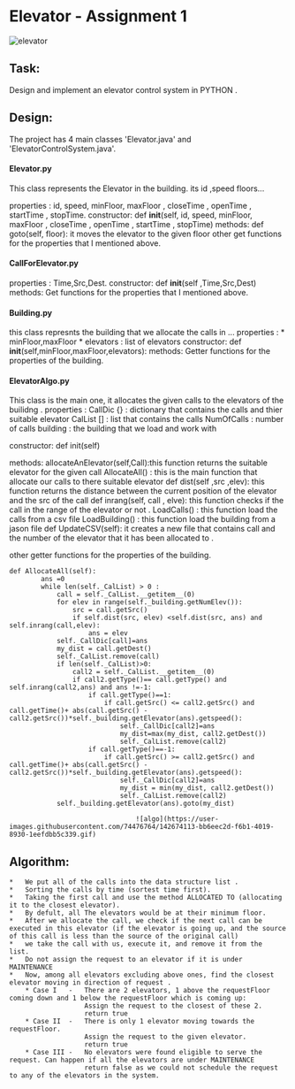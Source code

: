 Elevator - Assignment 1
=======================

![elevator](https://user-images.githubusercontent.com/74476764/142673823-bd2ec62a-c33a-4f27-bbf7-6b972d471f96.gif)

Task:
-----
Design and implement an elevator control system in PYTHON .

Design:
-------
The project has 4 main classes 'Elevator.java' and 'ElevatorControlSystem.java'.

#### Elevator.py
This class represents the Elevator in the building. its id ,speed floors...

properties :
      id, speed, minFloor, maxFloor , closeTime , openTime , startTime , stopTime.
constructor:
    def __init__(self, id, speed, minFloor, maxFloor , closeTime , openTime , startTime , stopTime)
methods:
  def goto(self, floor): it moves the elevator to the given floor
  other get functions for the properties that I mentioned above.


#### CallForElevator.py 
 properties :
     Time,Src,Dest.
  constructor:
     def __init__(self ,Time,Src,Dest)
  methods:
   Get functions for the properties that I mentioned above.

#### Building.py
this class represnts the building that we allocate the calls in ...
 properties :
     * minFloor,maxFloor
     * elevators : list of elevators
  constructor:
     def __init__(self,minFloor,maxFloor,elevators):
  methods:
   Getter functions for the properties of the building.


#### ElevatorAlgo.py
This class  is the main one, it allocates the given calls to the elevators of the builidng .
properties :
      CallDic {} :  dictionary that contains the calls and thier suitable elevator
      CalList [] :  list that contains the calls
      NumOfCalls : number of calls
      building  :  the building that we load and work with
        
  constructor:
     def init(self)
     
  methods:
  allocateAnElevator(self,Call):this function returns the suitable elevator for the given call
  AllocateAll() : this is the main function that allocate our calls to there suitable elevator
  def dist(self ,src ,elev): this function returns the distance between the current position of the elevator and the src of the call
  def inrang(self, call , elve): this function checks if the call in the range of the elevator or not .
  LoadCalls() :  this function load  the calls from a csv file
  LoadBuilding() :  this function load  the building from a jason file
  def UpdateCSV(self): it creates a new file that contains call and the number of the elevator that it has been allocated to .
  
  other getter functions for the properties of the building.

```
def AllocateAll(self):
        ans =0
        while len(self._CalList) > 0 :
            call = self._CalList.__getitem__(0)
            for elev in range(self._building.getNumElev()):
                src = call.getSrc()
                if self.dist(src, elev) <self.dist(src, ans) and self.inrang(call,elev):
                    ans = elev
            self._CallDic[call]=ans
            my_dist = call.getDest()
            self._CalList.remove(call)
            if len(self._CalList)>0:
                call2 = self._CalList.__getitem__(0)
                if call2.getType()== call.getType() and self.inrang(call2,ans) and ans !=-1:
                    if call.getType()==1:
                        if call.getSrc() <= call2.getSrc() and call.getTime()+ abs(call.getSrc() - call2.getSrc())*self._building.getElevator(ans).getspeed():
                            self._CallDic[call2]=ans
                            my_dist=max(my_dist, call2.getDest())
                            self._CalList.remove(call2)
                    if call.getType()==-1:
                        if call.getSrc() >= call2.getSrc() and call.getTime()+ abs(call.getSrc() - call2.getSrc())*self._building.getElevator(ans).getspeed():
                            self._CallDic[call2]=ans
                            my_dist = min(my_dist, call2.getDest())
                            self._CalList.remove(call2)
            self._building.getElevator(ans).goto(my_dist)
```
                                    ![algo](https://user-images.githubusercontent.com/74476764/142674113-bb6eec2d-f6b1-4019-8930-1eefdbb5c339.gif)

Algorithm:
-------------------------------------
```
*   We put all of the calls into the data structure list .
*   Sorting the calls by time (sortest time first).
*   Taking the first call and use the method ALLOCATED TO (allocating it to the closest elevator).
*   By defult, all The elevators would be at their minimum floor.
*   After we allocate the call, we check if the next call can be executed in this elevator (if the elevator is going up, and the source of this call is less than the source of the original call)
*   we take the call with us, execute it, and remove it from the list.  
*   Do not assign the request to an elevator if it is under MAINTENANCE 
*   Now, among all elevators excluding above ones, find the closest elevator moving in direction of request .
    * Case I   -   There are 2 elevators, 1 above the requestFloor coming down and 1 below the requestFloor which is coming up:
                   Assign the request to the closest of these 2.
                   return true
    * Case II  -   There is only 1 elevator moving towards the requestFloor.
                   Assign the request to the given elevator.
                   return true
    * Case III -   No elevators were found eligible to serve the request. Can happen if all the elevators are under MAINTENANCE
                   return false as we could not schedule the request to any of the elevators in the system.
```
